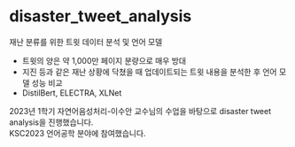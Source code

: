 # disaster_tweet_analysis
재난 분류를 위한 트윗 데이터 분석 및 언어 모델
- 트윗의 양은 약 1,000만 페이지 분량으로 매우 방대
- 지진 등과 같은 재난 상황에 닥쳤을 때 업데이트되는 트윗 내용을 분석한 후 언어 모델 성능 비교
- DistilBert, ELECTRA, XLNet

2023년 1학기 자연어음성처리-이수안 교수님의 수업을 바탕으로 disaster tweet analysis을 진행했습니다.<br/>
KSC2023 언어공학 분야에 참여했습니다.
